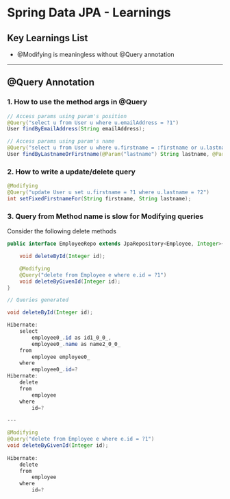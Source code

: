 # Spring Data JPA - Learnings

## Key Learnings List

* @Modifying is meaningless without @Query annotation

<hr>

## @Query Annotation

### 1. How to use the method args in @Query

```java
// Access params using param's position
@Query("select u from User u where u.emailAddress = ?1")
User findByEmailAddress(String emailAddress);

// Access params using param's name
@Query("select u from User u where u.firstname = :firstname or u.lastname = :lastname")
User findByLastnameOrFirstname(@Param("lastname") String lastname, @Param("firstname") String firstname);
```

### 2. How to write a update/delete query

```java
@Modifying
@Query("update User u set u.firstname = ?1 where u.lastname = ?2")
int setFixedFirstnameFor(String firstname, String lastname);
```

### 3. Query from Method name is slow for Modifying queries

Consider the following delete methods

```java
public interface EmployeeRepo extends JpaRepository<Employee, Integer>{

    void deleteById(Integer id);

    @Modifying
    @Query("delete from Employee e where e.id = ?1")
    void deleteByGivenId(Integer id);
}
```

```java
// Queries generated 

void deleteById(Integer id);

Hibernate: 
    select
        employee0_.id as id1_0_0_,
        employee0_.name as name2_0_0_ 
    from
        employee employee0_ 
    where
        employee0_.id=?
Hibernate: 
    delete 
    from
        employee 
    where
        id=?

---

@Modifying
@Query("delete from Employee e where e.id = ?1")
void deleteByGivenId(Integer id);
    
Hibernate: 
    delete 
    from
        employee 
    where
        id=?
```

